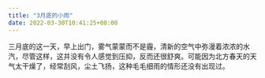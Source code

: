 ```yaml
---
title: "3月底的小雨"
date: 2022-03-30T10:41:25+08:00
---
```


三月底的这一天，早上出门，雾气蒙蒙而不是霾，清新的空气中弥漫着浓浓的水汽，尽管这样，这并没有令人感觉到压抑，反而还很舒爽。可能因为北方春天的天气太干燥了，经常刮风，尘土飞扬，这种毛毛细雨的情形还没有出现过。       
